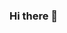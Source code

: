 ### Hi there 👋

<!--
**Arkeda221/Arkeda221** is a ✨ _special_ ✨ repository because its `README.md` (this file) appears on your GitHub profile.

About: I am a Software Engineer with a background in electrical engineering, primarily in the field of MEP private consulting. I thrive in breaking down complex problems into smaller pieces and tackling each component individually. I am driven by my curiosity and desire to grow my technical skill set.

- 🔭 I’m currently working on full stack applications using the MERN Stack.
- 🌱 I’m currently learning HTML/CCS/JS/MERN
- 📫 How to reach me: Please reach out to me via the contact info on my:[LinkedIN](https://www.linkedin.com/in/alexander-ab-831b01182/)

-->

